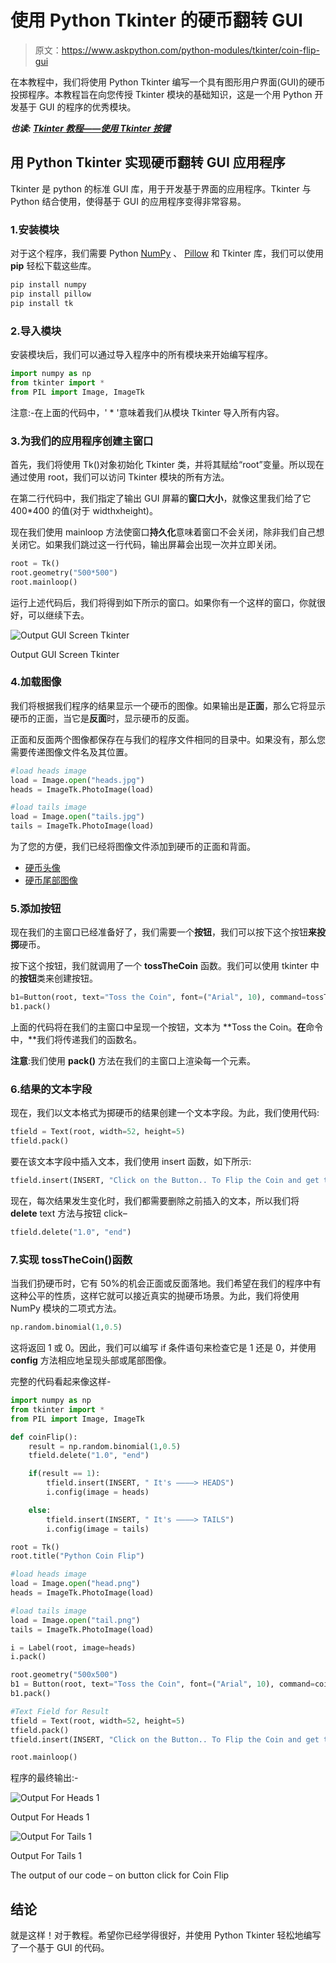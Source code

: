 # 使用 Python Tkinter 的硬币翻转 GUI

> 原文：<https://www.askpython.com/python-modules/tkinter/coin-flip-gui>

在本教程中，我们将使用 Python Tkinter 编写一个具有图形用户界面(GUI)的硬币投掷程序。本教程旨在向您传授 Tkinter 模块的基础知识，这是一个用 Python 开发基于 GUI 的程序的优秀模块。

***也读: [Tkinter 教程——使用 Tkinter 按键](https://www.askpython.com/python-modules/tkinter/tkinter-buttons)***

## 用 Python Tkinter 实现硬币翻转 GUI 应用程序

Tkinter 是 python 的标准 GUI 库，用于开发基于界面的应用程序。Tkinter 与 Python 结合使用，使得基于 GUI 的应用程序变得非常容易。

### 1.安装模块

对于这个程序，我们需要 Python [NumPy](https://www.askpython.com/python-modules/numpy/numpy-universal-functions) 、 [Pillow](https://www.askpython.com/python-modules/pillow-module) 和 Tkinter 库，我们可以使用 **pip** 轻松下载这些库。

```py
pip install numpy
pip install pillow
pip install tk

```

### 2.导入模块

安装模块后，我们可以通过导入程序中的所有模块来开始编写程序。

```py
import numpy as np
from tkinter import *
from PIL import Image, ImageTk

```

注意:-在上面的代码中，' * '意味着我们从模块 Tkinter 导入所有内容。

### 3.为我们的应用程序创建主窗口

首先，我们将使用 Tk()对象初始化 Tkinter 类，并将其赋给“root”变量。所以现在通过使用 root，我们可以访问 Tkinter 模块的所有方法。

在第二行代码中，我们指定了输出 GUI 屏幕的**窗口大小**，就像这里我们给了它 400*400 的值(对于 widthxheight)。

现在我们使用 mainloop 方法使窗口**持久化**意味着窗口不会关闭，除非我们自己想关闭它。如果我们跳过这一行代码，输出屏幕会出现一次并立即关闭。

```py
root = Tk()
root.geometry("500*500")
root.mainloop()

```

运行上述代码后，我们将得到如下所示的窗口。如果你有一个这样的窗口，你就很好，可以继续下去。

![Output GUI Screen Tkinter](img/f0b16395d8e9cf75ee56eb530273620c.png)

Output GUI Screen Tkinter

### 4.加载图像

我们将根据我们程序的结果显示一个硬币的图像。如果输出是**正面**，那么它将显示硬币的正面，当它是**反面**时，显示硬币的反面。

正面和反面两个图像都保存在与我们的程序文件相同的目录中。如果没有，那么您需要传递图像文件名及其位置。

```py
#load heads image
load = Image.open("heads.jpg")
heads = ImageTk.PhotoImage(load)

#load tails image
load = Image.open("tails.jpg")
tails = ImageTk.PhotoImage(load)

```

为了您的方便，我们已经将图像文件添加到硬币的正面和背面。

*   [硬币头像](https://www.askpython.com/wp-content/uploads/2022/01/head.png)
*   [硬币尾部图像](https://www.askpython.com/wp-content/uploads/2022/01/tail.jpg)

### 5.添加按钮

现在我们的主窗口已经准备好了，我们需要一个**按钮**，我们可以按下这个按钮**来投掷**硬币。

按下这个按钮，我们就调用了一个 **tossTheCoin** 函数。我们可以使用 tkinter 中的**按钮**类来创建按钮。

```py
b1=Button(root, text="Toss the Coin", font=("Arial", 10), command=tossTheCoin, bg='teal', fg='white', activebackground="lightblue", padx=10, pady=10)
b1.pack()

```

上面的代码将在我们的主窗口中呈现一个按钮，文本为 **Toss the Coin。**在**命令中，**我们将传递我们的函数名。

**注意**:我们使用 **pack()** 方法在我们的主窗口上渲染每一个元素。

### 6.结果的文本字段

现在，我们以文本格式为掷硬币的结果创建一个文本字段。为此，我们使用代码:

```py
tfield = Text(root, width=52, height=5)
tfield.pack()

```

要在该文本字段中插入文本，我们使用 insert 函数，如下所示:

```py
tfield.insert(INSERT, "Click on the Button.. To Flip the Coin and get the result")

```

现在，每次结果发生变化时，我们都需要删除之前插入的文本，所以我们将 **delete** text 方法与按钮 click–

```py
tfield.delete("1.0", "end")

```

### 7.实现 tossTheCoin()函数

当我们扔硬币时，它有 50%的机会正面或反面落地。我们希望在我们的程序中有这种公平的性质，这样它就可以接近真实的抛硬币场景。为此，我们将使用 NumPy 模块的二项式方法。

```py
np.random.binomial(1,0.5)

```

这将返回 1 或 0。因此，我们可以编写 if 条件语句来检查它是 1 还是 0，并使用 **config** 方法相应地呈现头部或尾部图像。

完整的代码看起来像这样-

```py
import numpy as np
from tkinter import *
from PIL import Image, ImageTk

def coinFlip():
    result = np.random.binomial(1,0.5)
    tfield.delete("1.0", "end")

    if(result == 1):
        tfield.insert(INSERT, " It's ————> HEADS")
        i.config(image = heads)

    else:
        tfield.insert(INSERT, " It's ————> TAILS")
        i.config(image = tails)

root = Tk()
root.title("Python Coin Flip")

#load heads image
load = Image.open("head.png")
heads = ImageTk.PhotoImage(load)

#load tails image
load = Image.open("tail.png")
tails = ImageTk.PhotoImage(load)

i = Label(root, image=heads)
i.pack()

root.geometry("500x500")
b1 = Button(root, text="Toss the Coin", font=("Arial", 10), command=coinFlip, bg='teal', fg='white', activebackground="lightblue", padx=10, pady=10)
b1.pack()

#Text Field for Result
tfield = Text(root, width=52, height=5)
tfield.pack()
tfield.insert(INSERT, "Click on the Button.. To Flip the Coin and get the result")

root.mainloop()

```

程序的最终输出:-

![Output For Heads 1](img/a111877f6283a5c5bf5c86198ff9139b.png)

Output For Heads 1

![Output For Tails 1](img/f071007852f73fa445921957bd59e7e4.png)

Output For Tails 1

The output of our code – on button click for Coin Flip

## 结论

就是这样！对于教程。希望你已经学得很好，并使用 Python Tkinter 轻松地编写了一个基于 GUI 的代码。